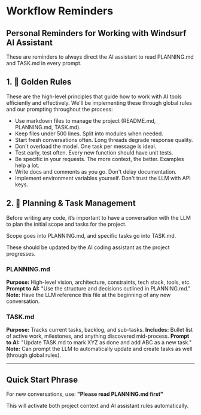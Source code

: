 # Workflow Reminders

## Personal Reminders for Working with Windsurf AI Assistant

These are reminders to always direct the AI assistant to read PLANNING.md and TASK.md in every prompt.

## 1. 🔑 Golden Rules
These are the high-level principles that guide how to work with AI tools efficiently and effectively. We'll be implementing these through global rules and our prompting throughout the process:

- Use markdown files to manage the project (README.md, PLANNING.md, TASK.md).
- Keep files under 500 lines. Split into modules when needed.
- Start fresh conversations often. Long threads degrade response quality.
- Don't overload the model. One task per message is ideal.
- Test early, test often. Every new function should have unit tests.
- Be specific in your requests. The more context, the better. Examples help a lot.
- Write docs and comments as you go. Don't delay documentation.
- Implement environment variables yourself. Don't trust the LLM with API keys.

## 2. 🧠 Planning & Task Management

Before writing any code, it’s important to have a conversation with the LLM to plan the initial scope and tasks for the project. 

Scope goes into PLANNING.md, and specific tasks go into TASK.md. 

These should be updated by the AI coding assistant as the project progresses.

### PLANNING.md
**Purpose:** High-level vision, architecture, constraints, tech stack, tools, etc.
**Prompt to AI:** "Use the structure and decisions outlined in PLANNING.md."
**Note:** Have the LLM reference this file at the beginning of any new conversation.

### TASK.md
**Purpose:** Tracks current tasks, backlog, and sub-tasks.
**Includes:** Bullet list of active work, milestones, and anything discovered mid-process.
**Prompt to AI:** "Update TASK.md to mark XYZ as done and add ABC as a new task."
**Note:** Can prompt the LLM to automatically update and create tasks as well (through global rules).

---

## Quick Start Phrase
For new conversations, use: **"Please read PLANNING.md first"**

This will activate both project context and AI assistant rules automatically.
